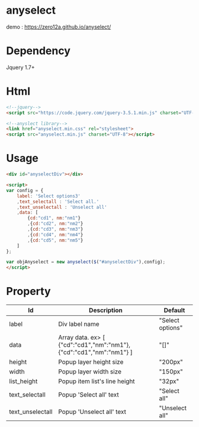 # anyselect

demo : https://zero12a.github.io/anyselect/

# Dependency
Jquery 1.7+

# Html
```html
<!--jquery-->
<script src="https://code.jquery.com/jquery-3.5.1.min.js" charset="UTF-8"></script>

<!--anyslect library-->
<link href="anyselect.min.css" rel="stylesheet">
<script src="anyselect.min.js" charset="UTF-8"></script>
```

# Usage
```html
<div id="anyselectDiv"></div>

<script>
var config = {
    label: 'Select options3'
    ,text_selectall : 'Select all.' 
    ,text_unselectall : 'Unselect all'
    ,data: [
        {cd:"cd1", nm:"nm1"}
        ,{cd:"cd2", nm:"nm2"}
        ,{cd:"cd3", nm:"nm3"}
        ,{cd:"cd4", nm:"nm4"}
        ,{cd:"cd5", nm:"nm5"}
    ]
};

var objAnyselect = new anyselect($("#anyselectDiv"),config);
</script>
```
# Property
| Id | Description | Default |
| --- | --- |--- |
| label | Div label name | "Select options" |
| data | Array data. ex> [ {"cd":"cd1","nm":"nm1"}, {"cd":"cd1","nm":"nm1"} ] | "[]"  |
| height | Popup layer height size | "200px" |
| width | Popup layer width size | "150px" |
| list_height | Popup item list's line height | "32px" |
| text_selectall | Popup 'Select all' text | "Select all" |
| text_unselectall | Popup 'Unselect all' text  | "Unselect all" |
